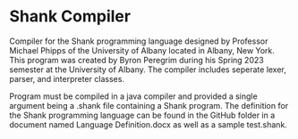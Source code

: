 # Shank Compiler 

Compiler for the Shank programming language designed by Professor Michael Phipps of the University of Albany located in Albany, New York. This program was created by Byron Peregrim during his Spring 2023 semester at the University of Albany.
The compiler includes seperate lexer, parser, and interpreter classes. 

Program must be compiled in a java compiler and provided a single argument being a .shank file containing a Shank program. The definition for the Shank programming language can be found in the GitHub folder in a document named Language Definition.docx as well as a sample test.shank.

